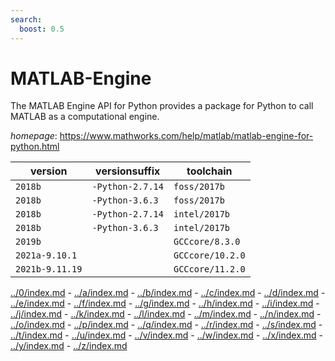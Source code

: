 ```yaml
---
search:
  boost: 0.5
---
```

# MATLAB-Engine

The MATLAB Engine API for Python provides a package for Python  to call MATLAB as a computational engine.

*homepage*: <https://www.mathworks.com/help/matlab/matlab-engine-for-python.html>

version | versionsuffix | toolchain
--------|---------------|----------
``2018b`` | ``-Python-2.7.14`` | ``foss/2017b``
``2018b`` | ``-Python-3.6.3`` | ``foss/2017b``
``2018b`` | ``-Python-2.7.14`` | ``intel/2017b``
``2018b`` | ``-Python-3.6.3`` | ``intel/2017b``
``2019b`` |  | ``GCCcore/8.3.0``
``2021a-9.10.1`` |  | ``GCCcore/10.2.0``
``2021b-9.11.19`` |  | ``GCCcore/11.2.0``

[../0/index.md](0) - [../a/index.md](a) - [../b/index.md](b) - [../c/index.md](c) - [../d/index.md](d) - [../e/index.md](e) - [../f/index.md](f) - [../g/index.md](g) - [../h/index.md](h) - [../i/index.md](i) - [../j/index.md](j) - [../k/index.md](k) - [../l/index.md](l) - [../m/index.md](m) - [../n/index.md](n) - [../o/index.md](o) - [../p/index.md](p) - [../q/index.md](q) - [../r/index.md](r) - [../s/index.md](s) - [../t/index.md](t) - [../u/index.md](u) - [../v/index.md](v) - [../w/index.md](w) - [../x/index.md](x) - [../y/index.md](y) - [../z/index.md](z)

